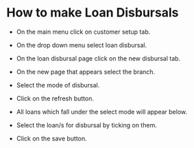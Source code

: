 # How to make Loan Disbursals
- On the main menu click on customer setup tab.
- On the drop down menu select loan disbursal.
- On the loan disbursal page click on the new disbursal tab.
- On the new page that appears select the branch.
- Select the mode of disbursal.
- Click on the refresh button.



- All loans which fall under the select mode will appear below.
- Select the loan/s for disbursal by ticking on them.
- Click on the save button.
